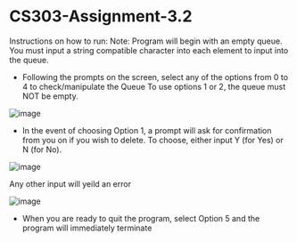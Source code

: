 # CS303-Assignment-3.2
Instructions on how to run:
Note: Program will begin with an empty queue. You must input a string compatible character into each element to input into the queue.
- Following the prompts on the screen, select any of the options from 0 to 4 to check/manipulate the Queue To use options 1 or 2, the queue must NOT be empty.

![image](https://user-images.githubusercontent.com/24641567/232947304-24159928-ea72-4ec5-9a30-117d49bcf362.png)

- In the event of choosing Option 1, a prompt will ask for confirmation from you on if you wish to delete. To choose, either input Y (for Yes) or N (for No).

![image](https://user-images.githubusercontent.com/24641567/232947516-b11c4203-6695-4bb1-87d5-b169ee2d4dd1.png)

Any other input will yeild an error

![image](https://user-images.githubusercontent.com/24641567/232948652-9dfd059c-3686-4cbd-9cc3-41525762b9dd.png)

- When you are ready to quit the program, select Option 5 and the program will immediately terminate
